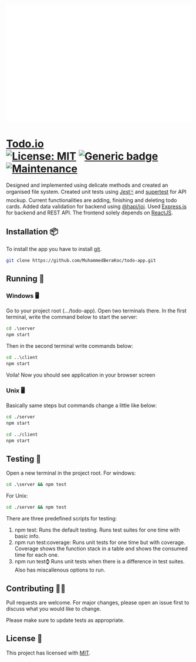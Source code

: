 <div align="center">
	<br>
        <img src="./header.svg" width="800" height="320">
	<br>
</div>

# [Todo.io](http://github.com/MuhammedBeraKoc)<br>  [![License: MIT](https://img.shields.io/badge/License-MIT-0070F3.svg)](https://www.gnu.org/licenses/gpl-3.0) [![Generic badge](https://img.shields.io/badge/version-stable-16db93.svg)](https://shields.io/)  [![Maintenance](https://img.shields.io/badge/Maintained%3F-yes-brightgreen.svg)](https://GitHub.com/Naereen/StrapDown.js/graphs/commit-activity)

Designed and implemented using delicate methods and created an organised file system. Created unit tests using [Jest🃏](https://jestjs.io/) and [supertest](https://www.npmjs.com/package/supertest) for API mockup. Current functionalities are adding, finishing and deleting todo cards.
Added data validation for backend using [@hapi/joi](https://hapi.dev/module/joi/). Used [Express.js](https://expressjs.com/) for backend and REST API. The frontend solely depends on [ReactJS](https://reactjs.org/).

## Installation 📦
To install the app you have to install [git](https://git-scm.com/downloads).

``` bash
git clone https://github.com/MuhammedBeraKoc/todo-app.git
```

## Running 🌌

### Windows 🖥️

Go to your project root (.../todo-app). Open two terminals there. In the first terminal, write the command below to start the server:
``` bat
cd .\server
npm start
```
Then in the second terminal write commands below:
``` bat
cd ..\client
npm start
```
Voila! Now you should see application in your browser screen

### Unix 🖥️

Basically same steps but commands change a little like below:
``` bash
cd ./server
npm start
```
``` bash
cd ../client
npm start
```

## Testing 🧪
Open a new terminal in the project root.
For windows:
``` bat
cd .\server && npm test
```
For Unix:
``` bash
cd ./server && npm test
```
There are three predefined scripts for testing:<br>
1. npm test: Runs the default testing. Runs test suites for one time with basic info.
2. npm run test:coverage: Runs unit tests for one time but with coverage. Coverage shows the function stack in a table and shows the consumed time for each one.
3. npm run test:watch: Runs unit tests when there is a difference in test suites. Also has miscallenous options to run.

## Contributing 🙋‍♂️
Pull requests are welcome. For major changes, please open an issue first to discuss what you would like to change.

Please make sure to update tests as appropriate.

## License 📃
This project has licensed with [MIT](https://github.com/MuhammedBeraKoc/todo-app/blob/master/LICENSE).